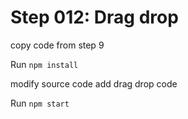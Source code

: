# Step 012: Drag drop

copy code from step 9

Run `npm install`

modify source code add drag drop code

Run `npm start`
